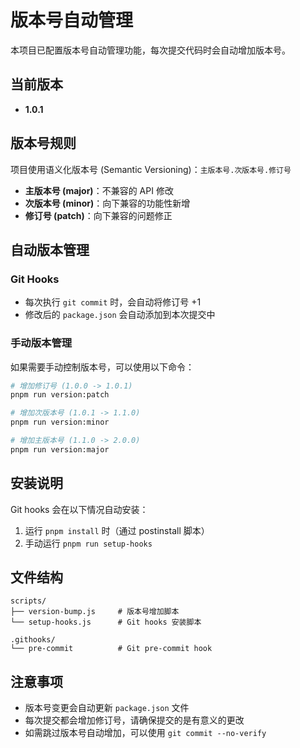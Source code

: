 # 版本号自动管理

本项目已配置版本号自动管理功能，每次提交代码时会自动增加版本号。

## 当前版本
- **1.0.1**

## 版本号规则
项目使用语义化版本号 (Semantic Versioning)：`主版本号.次版本号.修订号`

- **主版本号 (major)**：不兼容的 API 修改
- **次版本号 (minor)**：向下兼容的功能性新增
- **修订号 (patch)**：向下兼容的问题修正

## 自动版本管理

### Git Hooks
- 每次执行 `git commit` 时，会自动将修订号 +1
- 修改后的 `package.json` 会自动添加到本次提交中

### 手动版本管理
如果需要手动控制版本号，可以使用以下命令：

```bash
# 增加修订号 (1.0.0 -> 1.0.1)
pnpm run version:patch

# 增加次版本号 (1.0.1 -> 1.1.0)
pnpm run version:minor

# 增加主版本号 (1.1.0 -> 2.0.0)
pnpm run version:major
```

## 安装说明
Git hooks 会在以下情况自动安装：
1. 运行 `pnpm install` 时（通过 postinstall 脚本）
2. 手动运行 `pnpm run setup-hooks`

## 文件结构
```
scripts/
├── version-bump.js     # 版本号增加脚本
└── setup-hooks.js      # Git hooks 安装脚本

.githooks/
└── pre-commit          # Git pre-commit hook
```

## 注意事项
- 版本号变更会自动更新 `package.json` 文件
- 每次提交都会增加修订号，请确保提交的是有意义的更改
- 如需跳过版本号自动增加，可以使用 `git commit --no-verify`